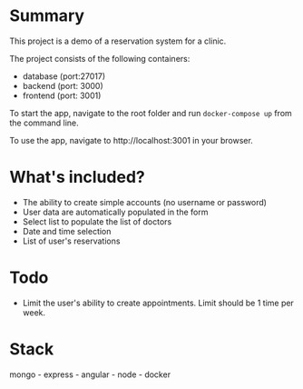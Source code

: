 # Summary

This project is a demo of a reservation system for a clinic.

The project consists of the following containers:

- database (port:27017)
- backend (port: 3000)
- frontend (port: 3001)

To start the app, navigate to the root folder and run `docker-compose up` from the command line.

To use the app, navigate to http://localhost:3001 in your browser.

# What's included?

- The ability to create simple accounts (no username or password)
- User data are automatically populated in the form
- Select list to populate the list of doctors
- Date and time selection
- List of user's reservations

# Todo

- Limit the user's ability to create appointments. Limit should be 1 time per week.

# Stack

mongo - express - angular - node - docker